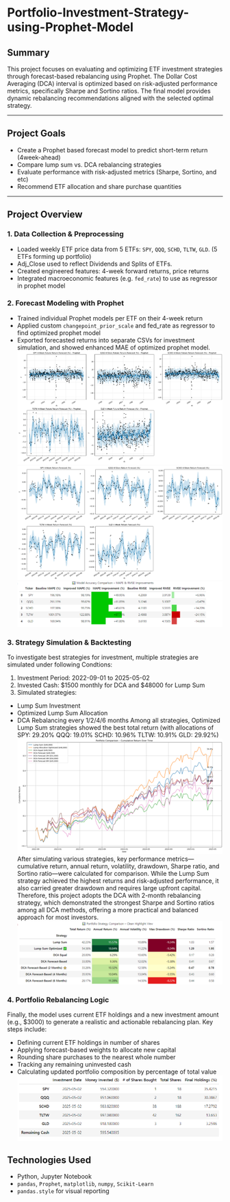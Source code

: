 # Portfolio-Investment-Strategy-using-Prophet-Model
## Summary
This project focuses on evaluating and optimizing ETF investment strategies through forecast-based rebalancing using Prophet. The Dollar Cost Averaging (DCA) interval is optimized based on risk-adjusted performance metrics, specifically Sharpe and Sortino ratios. The final model provides dynamic rebalancing recommendations aligned with the selected optimal strategy.

---

##  Project Goals

- Create a Prophet based forecast model to predict short-term return (4week-ahead)
- Compare lump sum vs. DCA rebalancing strategies
- Evaluate performance with risk-adjusted metrics (Sharpe, Sortino, and etc)
- Recommend ETF allocation and share purchase quantities

---

## Project Overview

### 1. Data Collection & Preprocessing

- Loaded weekly ETF price data from 5 ETFs: `SPY`, `QQQ`, `SCHD`, `TLTW`, `GLD`. (5 ETFs forming up portfolio)
- Adj_Close used to reflect Dividends and Splits of ETFs.
- Created engineered features: 4-week forward returns, price returns
- Integrated macroeconomic features (e.g. `fed_rate`) to use as regressor in prophet model

### 2. Forecast Modeling with Prophet

- Trained individual Prophet models per ETF on their 4-week return
- Applied custom `changepoint_prior_scale` and fed_rate as regressor to find optimized prophet model
- Exported forecasted returns into separate CSVs for investment simulation, and showed enhanced MAE of optimized prophet model.
![Prophet Model](visuals/Prophet_Model.png)
![Prophet Model](visuals/Prophet_Model_Optimized.png)
![Model Comparison](visuals/Model_Accuracy_Comparison.PNG)

### 3. Strategy Simulation & Backtesting
To investigate best strategies for investment, multiple strategies are simulated under following Condtions:
1. Investment Period: 2022-09-01 to 2025-05-02
2. Invested Cash: $1500 monthly for DCA and $48000 for Lump Sum
3. Simulated strategies:
  - Lump Sum Investment
  - Optimized Lump Sum Allocation
  - DCA Rebalancing every 1/2/4/6 months
Among all strategies, Optimized Lump Sum strategies showed the best total return (with allocations of SPY: 29.20% QQQ: 19.01% SCHD: 10.96% TLTW: 10.91% GLD: 29.92%)
![Portfolio Comparison](visuals/Portfollio_Comparison.png)
After simulating various strategies, key performance metrics—cumulative return, annual return, volatility, drawdown, Sharpe ratio, and Sortino ratio—were calculated for comparison. While the Lump Sum strategy achieved the highest returns and risk-adjusted performance, it also carried greater drawdown and requires large upfront capital. Therefore, this project adopts the DCA with 2-month rebalancing strategy, which demonstrated the strongest Sharpe and Sortino ratios among all DCA methods, offering a more practical and balanced approach for most investors.
![Portfolio Comparison](visuals/Portfollio_Comparison_table.PNG)

### 4. Portfolio Rebalancing Logic
Finally, the model uses current ETF holdings and a new investment amount (e.g., $3000) to generate a realistic and actionable rebalancing plan. Key steps include:
- Defining current ETF holdings in number of shares
- Applying forecast-based weights to allocate new capital
- Rounding share purchases to the nearest whole number
- Tracking any remaining uninvested cash
- Calculating updated portfolio composition by percentage of total value
![Rebalancing Logic](visuals/Final_Suggestions.PNG)

## Technologies Used

- Python, Jupyter Notebook
- `pandas`, `Prophet`, `matplotlib`, `numpy`, `Scikit-Learn`
- `pandas.style` for visual reporting



